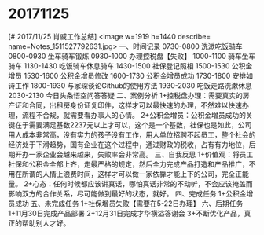 # 20171125

[# 2017/11/25 肖威工作总结]
<image w=1919 h=1440 describe= name=Notes_1511527792631.jpg>
一、时间记录
0730-0800 洗漱吃饭骑车
0800-0930 坐车骑车锻炼
0930-1000 办理控税盘【失败】
1000-1100 骑车坐车骑车
1130-1430 吃饭骑车休息骑车
1430-1500 社保登记照相
1500-1530 公积金增员
1530-1600 公积金增员修改
1600-1730 公积金增员成功
1730-1800 安排如诗工作
1800-1930 与家琛谈论Github的使用方法
1930-2030 吃饭走路洗漱休息
2030-2130 今日头条悟空问答答疑
二、案例分析
1+控税盘办理：需要真实的房产证和合同，出租房身份证复印件，这样才可以最快速的办理，不然难以快速办理，流程不合规，就需要看办事人的心情。
2+公积金增员：公积金增员成功的关键在于需要满足基数2237元以上才可以，这个是一个基数，社保也是如此，公司用人成本非常高，没有实力的孩子没有工作，用人单位招聘不起员工，整个社会的经济处于下滑趋势，国有企业在这个过程中，通过财政的税收，占有有力地位，后期开办一家企业会越来越来，失败率会非常高。
三、自我反思
1+价值观：将员工社保和公积金全部上齐，走最严格的规定，然后全力完成产品打造和产品推广，不用在所谓的人情上浪费时间，这样才可以做一家依靠才能上下的公司，完全正能量。
2+心态：任何时候都应该讲真话，哪怕真话非常的不动听，不会应该掩盖而影响双方的合作关系，尽可能做到最好的状态，就好。
四、完成任务
1+公积金增员成功
五、未完成任务
1+社保增员失败【需要在5-22日办理】
六、后期任务
1+11月30日完成产品部署
2+12月31日完成才华横溢答谢会
3+不断优化产品，真正的帮助别人才好。
